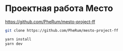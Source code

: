 # Проектная работа Место

https://github.com/PheRum/mesto-project-ff

```bash
git clone https://github.com/PheRum/mesto-project-ff

yarn install
yarn dev
```
